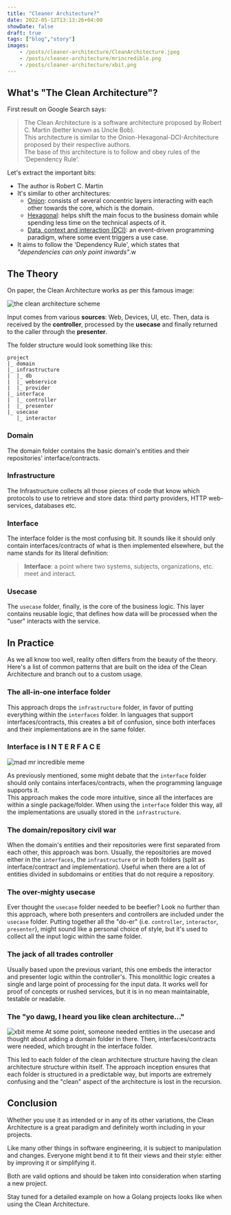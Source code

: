 ```yaml
---
title: "Cleaner Architecture?"
date: 2022-05-12T13:13:26+04:00
showDate: false
draft: true
tags: ["blog","story"]
images:
    - /posts/cleaner-architecture/CleanArchitecture.jpeg
    - /posts/cleaner-architecture/mrincredible.png
    - /posts/cleaner-architecture/xbit.png
---
```


## What's "The Clean Architecture"?

First result on Google Search says:
> The Clean Architecture is a software architecture proposed by Robert C. Martin (better known as Uncle Bob).  
> This architecture is similar to the Onion-Hexagonal-DCI-Architecture proposed by their respective authors.  
> The base of this architecture is to follow and obey rules of the 'Dependency Rule'.


Let's extract the important bits:
- The author is Robert C. Martin
- It's similar to other architectures: 
  - [Onion](https://en.wikipedia.org/wiki/Onion_model): consists of several concentric layers interacting with each other towards the core, which is the domain.
  - [Hexagonal](https://en.wikipedia.org/wiki/Hexagonal_architecture_(software)): helps shift the main focus to the business domain while spending less time on the technical aspects of it.
  - [Data, context and interaction (DCI)](https://en.wikipedia.org/wiki/Data,_context_and_interaction): an event-driven programming paradigm, where some event triggers a use case.
- It aims to follow the 'Dependency Rule', which states that _"dependencies can only point inwards"_.w

## The Theory
On paper, the Clean Architecture works as per this famous image:

![the clean architecture scheme](/posts/cleaner-architecture/CleanArchitecture.jpeg)

Input comes from various **sources**: Web, Devices, UI, etc.
Then, data is received by the **controller**, processed by the **usecase** and finally returned to the caller through the **presenter**.

The folder structure would look something like this:
```
project
|_ domain
|_ infrastructure
|  |_ db
|  |_ webservice
|  |_ provider
|_ interface
|  |_ controller
|  |_ presenter
|_ usecase
   |_ interactor
```

### Domain
The domain folder contains the basic domain's entities and their repositories' interface/contracts.

### Infrastructure
The Infrastructure collects all those pieces of code that know which protocols to use to retrieve and store data: third party providers, HTTP web-services, databases etc.

### Interface
The interface folder is the most confusing bit. It sounds like it should only contain interfaces/contracts of what is then implemented elsewhere, but the name stands for its literal definition:
> **Interface**: a point where two systems, subjects, organizations, etc. meet and interact.  

### Usecase
The `usecase` folder, finally, is the core of the business logic.
This layer contains reusable logic, that defines how data will be processed when the "user" interacts with the service.

## In Practice

As we all know too well, reality often differs from the beauty of the theory.
Here's a list of common patterns that are built on the idea of the Clean Architecture and branch out to a custom usage.

### The all-in-one interface folder
This approach drops the `infrastructure` folder, in favor of putting everything within the `interfaces` folder.
In languages that support interfaces/contracts, this creates a bit of confusion, since both interfaces and their implementations are in the same folder.

### Interface is   I N T E R F A C E

![mad mr incredible meme](/posts/cleaner-architecture/mrincredible.png)

As previously mentioned, some might debate that the `interface` folder should only contains interfaces/contracts, when the programming language supports it.  
This approach makes the code more intuitive, since all the interfaces are within a single package/folder.
When using the `interface` folder this way, all the implementations are usually stored in the `infrastructure`.

### The domain/repository civil war
When the domain's entities and their repositories were first separated from each other, this approach was born.
Usually, the repositories are moved either in the `interfaces`, the `infrastructure` or in both folders (split as interface/contract and implementation).
Useful when there are a lot of entities divided in subdomains or entities that do not require a repository.

### The over-mighty usecase
Ever thought the `usecase` folder needed to be beefier? Look no further than this approach, where both presenters and controllers are included under the `usecase` folder.
Putting together all the "do-er" (i.e. `controller`, `interactor`, `presenter`), might sound like a personal choice of style, but it's used to collect all the input logic within the same folder.

### The jack of all trades controller
Usually based upon the previous variant, this one embeds the interactor and presenter logic within the controller's.
This monolithic logic creates a single and large point of processing for the input data.
It works well for proof of concepts or rushed services, but it is in no mean maintainable, testable or readable.

### The "yo dawg, I heard you like clean architecture..."
![xbit meme](/posts/cleaner-architecture/xbit.png)
At some point, someone needed entities in the usecase and thought about adding a domain folder in there.
Then, interfaces/contracts were needed, which brought in the interface folder.

This led to each folder of the clean architecture structure having the clean architecture structure within itself.
The approach inception ensures that each folder is structured in a predictable way, but imports are extremely confusing and the "clean" aspect of the architecture is lost in the recursion.

## Conclusion
Whether you use it as intended or in any of its other variations, the Clean Architecture is a great paradigm and definitely worth including in your projects.

Like many other things in software engineering, it is subject to manipulation and changes.
Everyone might bend it to fit their views and their style: either by improving it or simplifying it.

Both are valid options and should be taken into consideration when starting a new project.

Stay tuned for a detailed example on how a Golang projects looks like when using the Clean Architecture.

